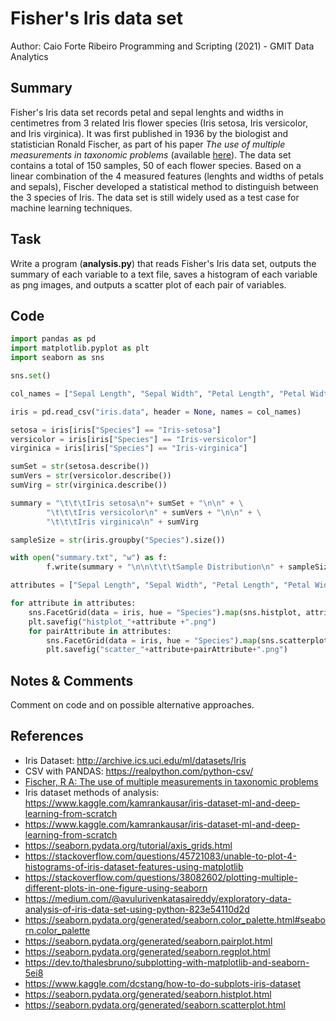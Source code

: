 # Fisher's Iris data set
Author: Caio Forte Ribeiro
Programming and Scripting (2021) - GMIT Data Analytics


## Summary
Fisher's Iris data set records petal and sepal lenghts and widths in centimetres from 3 related Iris flower species (Iris setosa, Iris versicolor, and Iris virginica). It was first published in 1936 by the biologist and statistician Ronald Fischer, as part of his paper *The use of multiple measurements in taxonomic problems* (available [here](https://onlinelibrary.wiley.com/doi/epdf/10.1111/j.1469-1809.1936.tb02137.x)). The data set contains a total of 150 samples, 50 of each flower species. Based on a linear combination of the 4 measured features (lenghts and widths of petals and sepals), Fischer developed a statistical method to distinguish between the 3 species of Iris. The data set is still widely used as a test case for machine learning techniques. 


## Task
Write a program (**analysis.py**) that reads Fisher's Iris data set, outputs the summary of each variable to a text file, saves a histogram of each variable as png images, and outputs a scatter plot of each pair of variables.

## Code
```python
import pandas as pd
import matplotlib.pyplot as plt
import seaborn as sns

sns.set()

col_names = ["Sepal Length", "Sepal Width", "Petal Length", "Petal Width", "Species"]

iris = pd.read_csv("iris.data", header = None, names = col_names)

setosa = iris[iris["Species"] == "Iris-setosa"]
versicolor = iris[iris["Species"] == "Iris-versicolor"]
virginica = iris[iris["Species"] == "Iris-virginica"]

sumSet = str(setosa.describe())
sumVers = str(versicolor.describe())
sumVirg = str(virginica.describe())

summary = "\t\t\tIris setosa\n"+ sumSet + "\n\n" + \
        "\t\t\tIris versicolor\n" + sumVers + "\n\n" + \
        "\t\t\tIris virginica\n" + sumVirg

sampleSize = str(iris.groupby("Species").size())

with open("summary.txt", "w") as f:
        f.write(summary + "\n\n\t\t\tSample Distribution\n" + sampleSize)

attributes = ["Sepal Length", "Sepal Width", "Petal Length", "Petal Width"]

for attribute in attributes:
    sns.FacetGrid(data = iris, hue = "Species").map(sns.histplot, attribute).add_legend()
    plt.savefig("histplot_"+attribute +".png")
    for pairAttribute in attributes:
        sns.FacetGrid(data = iris, hue = "Species").map(sns.scatterplot, attribute, pairAttribute).add_legend()
        plt.savefig("scatter_"+attribute+pairAttribute+".png")

```


## Notes & Comments
Comment on code and on possible alternative approaches.


## References

- Iris Dataset: http://archive.ics.uci.edu/ml/datasets/Iris
- CSV with PANDAS: https://realpython.com/python-csv/
- [Fischer, R A: The use of multiple measurements in taxonomic problems](https://onlinelibrary.wiley.com/doi/epdf/10.1111/j.1469-1809.1936.tb02137.x_)
- Iris dataset methods of analysis: https://www.kaggle.com/kamrankausar/iris-dataset-ml-and-deep-learning-from-scratch
- https://www.kaggle.com/kamrankausar/iris-dataset-ml-and-deep-learning-from-scratch
- https://seaborn.pydata.org/tutorial/axis_grids.html
- https://stackoverflow.com/questions/45721083/unable-to-plot-4-histograms-of-iris-dataset-features-using-matplotlib
- https://stackoverflow.com/questions/38082602/plotting-multiple-different-plots-in-one-figure-using-seaborn
- https://medium.com/@avulurivenkatasaireddy/exploratory-data-analysis-of-iris-data-set-using-python-823e54110d2d
- https://seaborn.pydata.org/generated/seaborn.color_palette.html#seaborn.color_palette
- https://seaborn.pydata.org/generated/seaborn.pairplot.html
- https://seaborn.pydata.org/generated/seaborn.regplot.html
- https://dev.to/thalesbruno/subplotting-with-matplotlib-and-seaborn-5ei8
- https://www.kaggle.com/dcstang/how-to-do-subplots-iris-dataset
- https://seaborn.pydata.org/generated/seaborn.histplot.html
- https://seaborn.pydata.org/generated/seaborn.scatterplot.html
